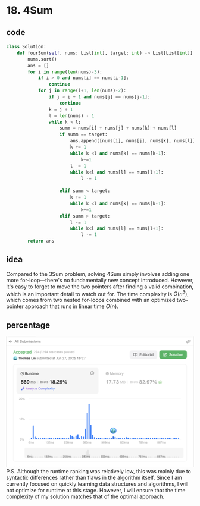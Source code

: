 # 18. 4Sum
## code
```python
class Solution:
    def fourSum(self, nums: List[int], target: int) -> List[List[int]]:
        nums.sort()
        ans = []
        for i in range(len(nums)-3):
            if i > 0 and nums[i] == nums[i-1]:
                continue
            for j in range(i+1, len(nums)-2):
                if j > i + 1 and nums[j] == nums[j-1]:
                    continue
                k = j + 1
                l = len(nums) - 1
                while k < l:
                    summ = nums[i] + nums[j] + nums[k] + nums[l]
                    if summ == target:
                        ans.append([nums[i], nums[j], nums[k], nums[l]])
                        k += 1
                        while k <l and nums[k] == nums[k-1]:
                            k+=1
                        l -= 1
                        while k<l and nums[l] == nums[l+1]:
                            l -= 1

                    elif summ < target:
                        k += 1
                        while k <l and nums[k] == nums[k-1]:
                            k+=1
                    elif summ > target:
                        l -= 1
                        while k<l and nums[l] == nums[l+1]:
                            l -= 1
        return ans
```
## idea
Compared to the 3Sum problem, solving 4Sum simply involves adding one more for-loop—there's no fundamentally new concept introduced. However, it's easy to forget to move the two pointers after finding a valid combination, which is an important detail to watch out for. The time complexity is $O(n^3)$, which comes from two nested for-loops combined with an optimized two-pointer approach that runs in linear time $O(n)$.
## percentage
![](assetPic/4Sum.png)
P.S. Although the runtime ranking was relatively low, this was mainly due to syntactic differences rather than flaws in the algorithm itself. Since I am currently focused on quickly learning data structures and algorithms, I will not optimize for runtime at this stage. However, I will ensure that the time complexity of my solution matches that of the optimal approach.
